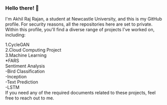 ### Hello there! 👋
I'm Akhil Raj Rajan, a student at Newcastle University, and this is my GitHub profile. For security reasons, all the repositories here are set to private. Within this profile, you'll find a diverse range of projects I've worked on, including:

1.CycleGAN   
2.Cloud Computing Project  
3.Machine Learning   
   *FARS    
    Sentiment Analysis   
   -Bird Classification    
   -Inception  
   -Text Prediction   
    -LSTM    
If you need any of the required documents related to these projects, feel free to reach out to me.
